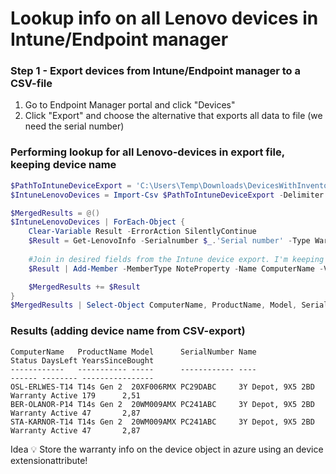 # Lookup info on all Lenovo devices in Intune/Endpoint manager

### Step 1 - Export devices from Intune/Endpoint manager to a CSV-file
1. Go to Endpoint Manager portal and click "Devices"
2. Click "Export" and choose the alternative that exports all data to file (we need the serial number)


### Performing lookup for all Lenovo-devices in export file, keeping device name
```PowerShell
$PathToIntuneDeviceExport = 'C:\Users\Temp\Downloads\DevicesWithInventory.csv'
$IntuneLenovoDevices = Import-Csv $PathToIntuneDeviceExport -Delimiter ',' -Encoding utf8 | Where-Object {$_.Manufacturer -eq 'LENOVO'} | select -first 10

$MergedResults = @()
$IntuneLenovoDevices | ForEach-Object {
    Clear-Variable Result -ErrorAction SilentlyContinue
    $Result = Get-LenovoInfo -Serialnumber $_.'Serial number' -Type Warranty -Brief
    
    #Join in desired fields from the Intune device export. I'm keeping device name only, but primary user etc. could be usefull as well.
    $Result | Add-Member -MemberType NoteProperty -Name ComputerName -Value $_.'Device name'

    $MergedResults += $Result
}
$MergedResults | Select-Object ComputerName, ProductName, Model, SerialNumber, Name, Status, DaysLeft, YearsSinceBought | Format-Table *
```

### Results (adding device name from CSV-export)
```
ComputerName   ProductName Model      SerialNumber Name                       Status DaysLeft YearsSinceBought
------------   ----------- -----      ------------ ----                       ------ -------- ----------------
OSL-ERLWES-T14 T14s Gen 2  20XF006RMX PC29DABC     3Y Depot, 9X5 2BD Warranty Active 179      2,51
BER-OLANOR-P14 T14s Gen 2  20WM009AMX PC241ABC     3Y Depot, 9X5 2BD Warranty Active 47       2,87
STA-KARNOR-T14 T14s Gen 2  20WM009AMX PC241ABC     3Y Depot, 9X5 2BD Warranty Active 47       2,87
```

Idea 💡
Store the warranty info on the device object in azure using an device extensionattribute!
